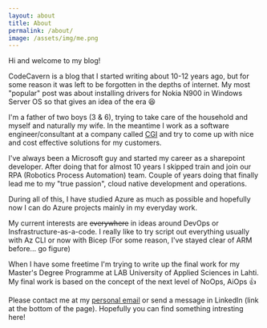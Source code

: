 ```yaml
---
layout: about
title: About
permalink: /about/
image: /assets/img/me.png
---
```


Hi and welcome to my blog!

CodeCavern is a blog that I started writing about 10-12 years ago, but for some reason it was left to be forgotten in the depths of internet. My most "popular" post was about installing drivers for Nokia N900 in Windows Server OS so that gives an idea of the era :laughing:

I'm a father of two boys (3 & 6), trying to take care of the household and myself and naturally my wife. In the meantime I work as a software engineer/consultant at a company called [CGI](https://www.cgi.com) and try to come up with nice and cost effective solutions for my customers.

I've always been a Microsoft guy and started my career as a sharepoint developer. After doing that for almost 10 years I skipped train and join our RPA (Robotics Process Automation) team. Couple of years doing that finally lead me to my "true passion", cloud native development and operations.

During all of this, I have studied Azure as much as possible and hopefully now I can do Azure projects mainly in my everyday work.

My current interests are ~~everywhere~~ in ideas around DevOps or Insfrastructure-as-a-code. I really like to try script out everything usually with Az CLI or now with Bicep (For some reason, I've stayed clear of ARM before... go figure)

When I have some freetime I'm trying to write up the final work for my Master's Degree Programme at LAB University of Applied Sciences in Lahti. My final work is based on the concept of the next level of NoOps, AiOps :+1:

Please contact me at my [personal email](mailto:{{site.author.email}}) or send a message in LinkedIn (link at the bottom of the page). Hopefully you can find something intresting here!
